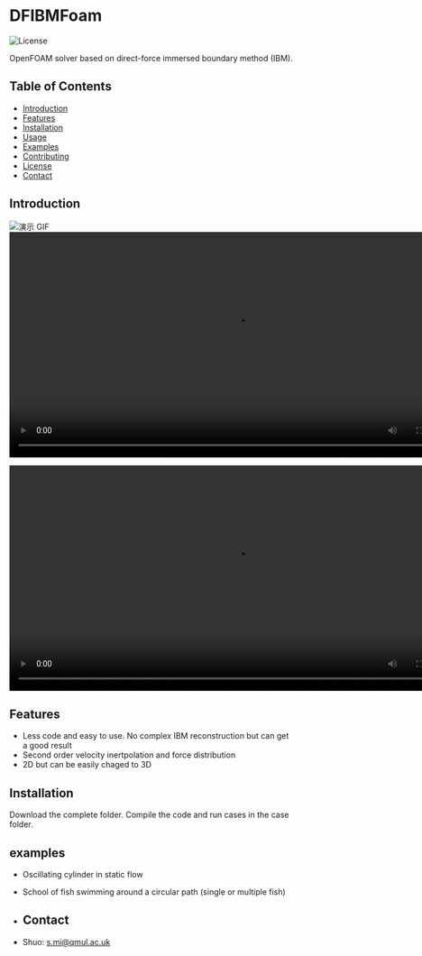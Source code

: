 # DFIBMFoam

![License](https://img.shields.io/badge/license-MIT-blue.svg) 

OpenFOAM solver based on direct-force immersed boundary method (IBM).

## Table of Contents

- [Introduction](#introduction)
- [Features](#features)
- [Installation](#installation)
- [Usage](#usage)
- [Examples](#examples)
- [Contributing](#contributing)
- [License](#license)
- [Contact](#contact)

## Introduction

![演示 GIF](https://github.com/MsureCFD/DFIBMFoam/blob/main/fishSwimming.gif)
<video src="/3dFishQ-criterion.mp4" width="800" controls></video>

<video src="[assets/demo.mp4](https://github.com/MsureCFD/DFIBMFoam/blob/main/3dFishQ-criterion.mp4)" width="800" controls></video>



## Features

- Less code and easy to use. No complex IBM reconstruction but can get a good result
- Second order velocity inertpolation and force distribution
- 2D but can be easily chaged to 3D

## Installation

Download the complete folder. Compile the code and run cases in the case folder.

## examples
- Oscillating cylinder in static flow

- School of fish swimming around a circular path (single or multiple fish)

- ## Contact
- Shuo: s.mi@qmul.ac.uk
